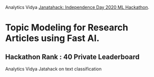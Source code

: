  Analytics Vidya [Janatahack: Independence Day 2020 ML Hackathon](https://datahack.analyticsvidhya.com/contest/janatahack-independence-day-2020-ml-hackathon/ "").
# Topic Modeling for Research Articles using Fast AI.

## Hackathon Rank : 40 Private Leaderboard
Analytics Vidya Jatahack on text classification
